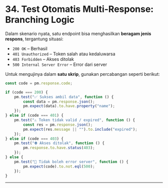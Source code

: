 # 34. Test Otomatis Multi-Response: Branching Logic

Dalam skenario nyata, satu endpoint bisa menghasilkan **beragam jenis respons**, tergantung situasi:

* `200 OK` – Berhasil
* `401 Unauthorized` – Token salah atau kedaluwarsa
* `403 Forbidden` – Akses ditolak
* `500 Internal Server Error` – Error dari server

Untuk mengujinya dalam **satu skrip**, gunakan percabangan seperti berikut:

```javascript
const code = pm.response.code;

if (code === 200) {
    pm.test("✅ Sukses ambil data", function () {
        const data = pm.response.json();
        pm.expect(data).to.have.property("name");
    });
} else if (code === 401) {
    pm.test("⚠️ Token tidak valid / expired", function () {
        const res = pm.response.json();
        pm.expect(res.message || "").to.include("expired");
    });
} else if (code === 403) {
    pm.test("⛔ Akses ditolak", function () {
        pm.response.to.have.status(403);
    });
} else {
    pm.test("🚨 Tidak boleh error server", function () {
        pm.expect(code).to.not.eql(500);
    });
}
```

---
